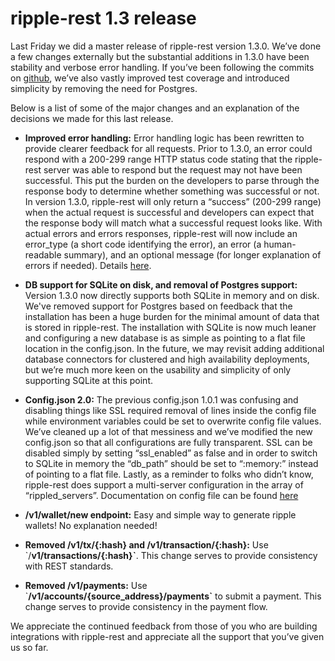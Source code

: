 # ripple-rest 1.3 release

Last Friday we did a master release of ripple-rest version 1.3.0. We’ve done a few changes externally but the substantial additions in 1.3.0 have been stability and verbose error handling. If you’ve been following the commits on [github](https://github.com/ripple/ripple-rest), we’ve also vastly improved test coverage and introduced simplicity by removing the need for Postgres.

Below is a list of some of the major changes and an explanation of the decisions we made for this last release.

-   **Improved error handling:** Error handling logic has been rewritten to provide clearer feedback for all requests. Prior to 1.3.0, an error could respond with a 200-299 range HTTP status code stating that the ripple-rest server was able to respond but the request may not have been successful. This put the burden on the developers to parse through the response body to determine whether something was successful or not. In version 1.3.0, ripple-rest will only return a “success” (200-299 range) when the actual request is successful and developers can expect that the response body will match what a successful request looks like. With actual errors and errors responses, ripple-rest will now include an error\_type (a short code identifying the error), an error (a human-readable summary), and an optional message (for longer explanation of errors if needed). Details [here](https://github.com/ripple/ripple-rest/blob/develop/README.old.md#errors).

-   **DB support for SQLite on disk, and removal of Postgres support:** Version 1.3.0 now directly supports both SQLite in memory and on disk. We've removed support for Postgres based on feedback that the installation has been a huge burden for the minimal amount of data that is stored in ripple-rest. The installation with SQLite is now much leaner and configuring a new database is as simple as pointing to a flat file location in the config.json. In the future, we may revisit adding additional database connectors for clustered and high availability deployments, but we’re much more keen on the usability and simplicity of only supporting SQLite at this point.

-   **Config.json 2.0:** The previous config.json 1.0.1 was confusing and disabling things like SSL required removal of lines inside the config file while environment variables could be set to overwrite config file values. We’ve cleaned up a lot of that messiness and we’ve modified the new config.json so that all configurations are fully transparent. SSL can be disabled simply by setting “ssl\_enabled” as false and in order to switch to SQLite in memory the “db\_path” should be set to “:memory:” instead of pointing to a flat file. Lastly, as a reminder to folks who didn’t know, ripple-rest does support a multi-server configuration in the array of “rippled\_servers”. Documentation on config file can be found [here](https://github.com/ripple/ripple-rest/blob/develop/docs/server-configuration.md)

-   **/v1/wallet/new endpoint:** Easy and simple way to generate ripple wallets! No explanation needed!

-   **Removed /v1/tx/{:hash} and /v1/transaction/{:hash}:** Use \`/**v1/transactions/{:hash}\`**. This change serves to provide consistency with REST standards.

-   **Removed /v1/payments:** Use \`**/v1/accounts/{source\_address}/payments\`** to submit a payment. This change serves to provide consistency in the payment flow.

We appreciate the continued feedback from those of you who are building integrations with ripple-rest and appreciate all the support that you’ve given us so far.